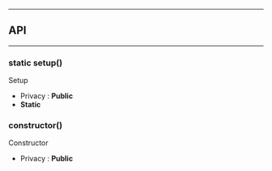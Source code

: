 


-----------------------------
## API
-----------------------------

### static setup()
Setup
- Privacy : **Public**
- **Static**



### constructor()
Constructor
- Privacy : **Public**





